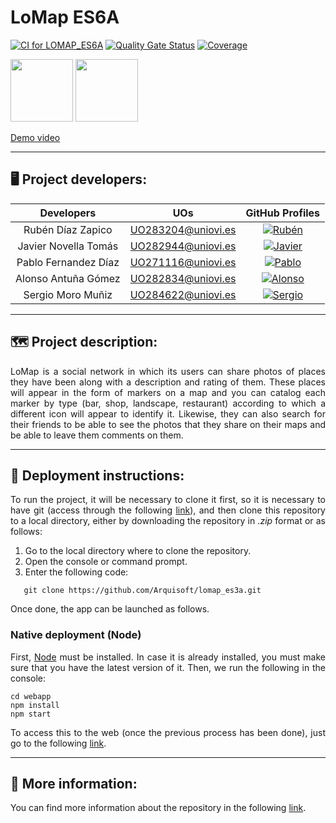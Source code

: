 # LoMap ES6A

[![CI for LOMAP_ES6A](https://github.com/Arquisoft/lomap_es6a/actions/workflows/lomap_es6a.yml/badge.svg)](https://github.com/Arquisoft/lomap_es6a/actions/workflows/lomap_es6a.yml)
[![Quality Gate Status](https://sonarcloud.io/api/project_badges/measure?project=Arquisoft_lomap_es6a&metric=alert_status)](https://sonarcloud.io/summary/new_code?id=Arquisoft_lomap_es6a)
[![Coverage](https://sonarcloud.io/api/project_badges/measure?project=Arquisoft_lomap_es6a&metric=coverage)](https://sonarcloud.io/summary/new_code?id=Arquisoft_lomap_es6a)

<p float="left">
<img src="https://blog.wildix.com/wp-content/uploads/2020/06/react-logo.jpg" height="100">
<img src="https://miro.medium.com/max/1200/0*RbmfNyhuBb8G3LWh.png" height="100">
</p>
<p>
   <a href="https://github.com/Arquisoft/lomap_es6a/wiki/Video-Demo">
      Demo video
   </a>
</p>

---

## 🖥️ Project developers:

|       Developers        |        UOs         |                                                       GitHub Profiles                                                       |
|:----------------------------:|:------------------:|:------------------------------------------------------------------------------------------------------------------------------:|
|    Rubén Díaz Zapico     | UO283204@uniovi.es |  <a href="https://github.com/uo283204"><img alt="Rubén" src="https://img.shields.io/badge/UO283204-Rubén Díaz-success"></a>  |
|    Javier Novella Tomás     | UO282944@uniovi.es |   <a href="https://github.com/UO282944"><img alt="Javier" src="https://img.shields.io/badge/UO282944-Javier Novella-blue"></a>   |
|    Pablo Fernandez Díaz    | UO271116@uniovi.es |    <a href="https://github.com/PabloFernandezDiaz"><img alt="Pablo" src="https://img.shields.io/badge/UO271116-Pablo Fernandez-red"></a>     |
| Alonso Antuña Gómez | UO282834@uniovi.es | <a href="https://github.com/UO282834"><img alt="Alonso" src="https://img.shields.io/badge/UO282834-Alonso Antuña-purple"></a> |
| Sergio Moro Muñiz | UO284622@uniovi.es | <a href="https://github.com/UO284622"><img alt="Sergio" src="https://img.shields.io/badge/UO284622-Sergio Moro-green"></a> |

---

## 🗺️ Project description:

<p align="justify">
LoMap is a social network in which its users can share photos of places they have been along with a description and rating of them. These places will appear in the form of markers on a map and you can catalog each marker by type (bar, shop, landscape, restaurant) according to which a different icon will appear to identify it. Likewise, they can also search for their friends to be able to see the photos that they share on their maps and be able to leave them comments on them.
</p>

---

## 📑 Deployment instructions:
<p align="justify">
   To run the project, it will be necessary to clone it first, so it is necessary to have git (access through the following <a href="https://git-scm.com/downloads">link</a>), and then clone this repository to a local directory, either by downloading the repository in <em>.zip</em> format or as follows:
</p>
<ol>
   <li>Go to the local directory where to clone the repository.</li>
   <li>Open the console or command prompt.</li>
   <li>Enter the following code:</li>
</ol>

```shell
   git clone https://github.com/Arquisoft/lomap_es3a.git
```
<p align="justify">
   Once done, the app can be launched as follows.
</p>

### Native deployment (Node)
<p align="justify">
   First, <a href="https://nodejs.org/en">Node</a> must be installed. In case it is already installed, you must make sure that you have the latest version of it. Then, we run the following in the console:
</p>

```shell
cd webapp
npm install
npm start
```
<p align="justify">
To access this to the web (once the previous process has been done), just go to the following
<a href="http://localhost:3000">link</a>.
</p>

---

## 📑 More information:
You can find more information about the repository in the following <a href="https://arquisoft.github.io/lomap_es6a/">link</a>.